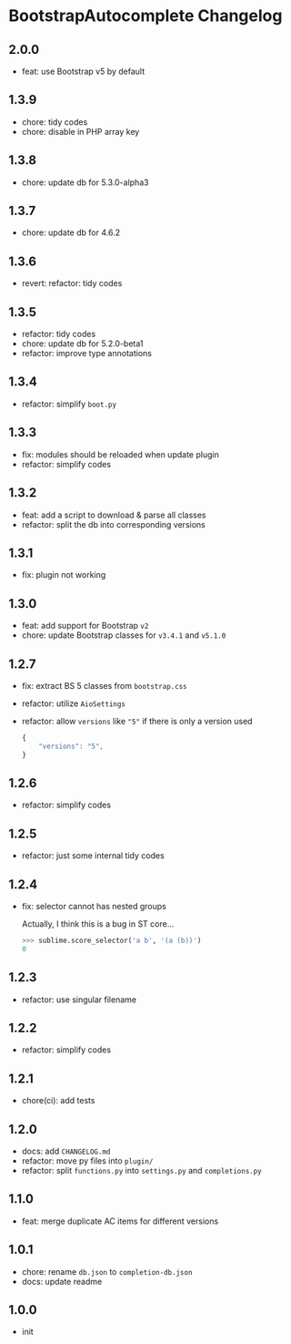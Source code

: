 # BootstrapAutocomplete Changelog

## 2.0.0

- feat: use Bootstrap v5 by default

## 1.3.9

- chore: tidy codes
- chore: disable in PHP array key

## 1.3.8

- chore: update db for 5.3.0-alpha3

## 1.3.7

- chore: update db for 4.6.2

## 1.3.6

- revert: refactor: tidy codes

## 1.3.5

- refactor: tidy codes
- chore: update db for 5.2.0-beta1
- refactor: improve type annotations

## 1.3.4

- refactor: simplify `boot.py`

## 1.3.3

- fix: modules should be reloaded when update plugin
- refactor: simplify codes

## 1.3.2

- feat: add a script to download & parse all classes
- refactor: split the db into corresponding versions

## 1.3.1

- fix: plugin not working

## 1.3.0

- feat: add support for Bootstrap `v2`
- chore: update Bootstrap classes for `v3.4.1` and `v5.1.0`

## 1.2.7

- fix: extract BS 5 classes from `bootstrap.css`
- refactor: utilize `AioSettings`
- refactor: allow `versions` like `"5"` if there is only a version used

  ```js
  {
      "versions": "5",
  }
  ```

## 1.2.6

- refactor: simplify codes

## 1.2.5

- refactor: just some internal tidy codes

## 1.2.4

- fix: selector cannot has nested groups

  Actually, I think this is a bug in ST core...

  ```py
  >>> sublime.score_selector('a b', '(a (b))')
  0
  ```

## 1.2.3

- refactor: use singular filename

## 1.2.2

- refactor: simplify codes

## 1.2.1

- chore(ci): add tests

## 1.2.0

- docs: add `CHANGELOG.md`
- refactor: move py files into `plugin/`
- refactor: split `functions.py` into `settings.py` and `completions.py`

## 1.1.0

- feat: merge duplicate AC items for different versions

## 1.0.1

- chore: rename `db.json` to `completion-db.json`
- docs: update readme

## 1.0.0

- init
